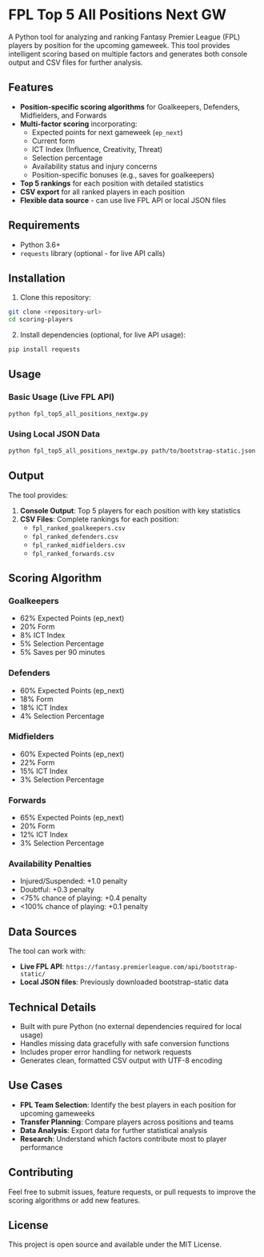 # FPL Top 5 All Positions Next GW

A Python tool for analyzing and ranking Fantasy Premier League (FPL) players by position for the upcoming gameweek. This tool provides intelligent scoring based on multiple factors and generates both console output and CSV files for further analysis.

## Features

- **Position-specific scoring algorithms** for Goalkeepers, Defenders, Midfielders, and Forwards
- **Multi-factor scoring** incorporating:
  - Expected points for next gameweek (`ep_next`)
  - Current form
  - ICT Index (Influence, Creativity, Threat)
  - Selection percentage
  - Availability status and injury concerns
  - Position-specific bonuses (e.g., saves for goalkeepers)
- **Top 5 rankings** for each position with detailed statistics
- **CSV export** for all ranked players in each position
- **Flexible data source** - can use live FPL API or local JSON files

## Requirements

- Python 3.6+
- `requests` library (optional - for live API calls)

## Installation

1. Clone this repository:
```bash
git clone <repository-url>
cd scoring-players
```

2. Install dependencies (optional, for live API usage):
```bash
pip install requests
```

## Usage

### Basic Usage (Live FPL API)
```bash
python fpl_top5_all_positions_nextgw.py
```

### Using Local JSON Data
```bash
python fpl_top5_all_positions_nextgw.py path/to/bootstrap-static.json
```

## Output

The tool provides:

1. **Console Output**: Top 5 players for each position with key statistics
2. **CSV Files**: Complete rankings for each position:
   - `fpl_ranked_goalkeepers.csv`
   - `fpl_ranked_defenders.csv`
   - `fpl_ranked_midfielders.csv`
   - `fpl_ranked_forwards.csv`

## Scoring Algorithm

### Goalkeepers
- 62% Expected Points (ep_next)
- 20% Form
- 8% ICT Index
- 5% Selection Percentage
- 5% Saves per 90 minutes

### Defenders
- 60% Expected Points (ep_next)
- 18% Form
- 18% ICT Index
- 4% Selection Percentage

### Midfielders
- 60% Expected Points (ep_next)
- 22% Form
- 15% ICT Index
- 3% Selection Percentage

### Forwards
- 65% Expected Points (ep_next)
- 20% Form
- 12% ICT Index
- 3% Selection Percentage

### Availability Penalties
- Injured/Suspended: +1.0 penalty
- Doubtful: +0.3 penalty
- <75% chance of playing: +0.4 penalty
- <100% chance of playing: +0.1 penalty

## Data Sources

The tool can work with:
- **Live FPL API**: `https://fantasy.premierleague.com/api/bootstrap-static/`
- **Local JSON files**: Previously downloaded bootstrap-static data

## Technical Details

- Built with pure Python (no external dependencies required for local usage)
- Handles missing data gracefully with safe conversion functions
- Includes proper error handling for network requests
- Generates clean, formatted CSV output with UTF-8 encoding

## Use Cases

- **FPL Team Selection**: Identify the best players in each position for upcoming gameweeks
- **Transfer Planning**: Compare players across positions and teams
- **Data Analysis**: Export data for further statistical analysis
- **Research**: Understand which factors contribute most to player performance

## Contributing

Feel free to submit issues, feature requests, or pull requests to improve the scoring algorithms or add new features.

## License

This project is open source and available under the MIT License.
